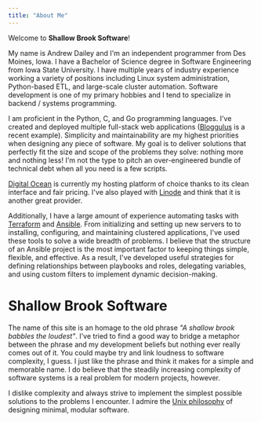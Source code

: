 ```yaml
---
title: "About Me"
---
```

Welcome to **Shallow Brook Software**!

My name is Andrew Dailey and I'm an independent programmer from Des Moines, Iowa.
I have a Bachelor of Science degree in Software Engineering from Iowa State University.
I have multiple years of industry experience working a variety of positions including Linux system administration, Python-based ETL, and large-scale cluster automation.
Software development is one of my primary hobbies and I tend to specialize in backend / systems programming.

I am proficient in the Python, C, and Go programming languages.
I've created and deployed multiple full-stack web applications ([Bloggulus](https://bloggulus.com) is a recent example).
Simplicity and maintainability are my highest priorities when designing any piece of software.
My goal is to deliver solutions that perfectly fit the size and scope of the problems they solve: nothing more and nothing less!
I'm not the type to pitch an over-engineered bundle of technical debt when all you need is a few scripts.

[Digital Ocean](https://www.digitalocean.com/) is currently my hosting platform of choice thanks to its clean interface and fair pricing.
I've also played with [Linode](https://www.linode.com/) and think that it is another great provider.

Additionally, I have a large amount of experience automating tasks with [Terraform](https://www.terraform.io/) and [Ansible](https://docs.ansible.com/ansible/latest/index.html).
From initializing and setting up new servers to to installing, configuring, and maintaining clustered applications, I've used these tools to solve a wide breadth of problems.
I believe that the structure of an Ansible project is the most important factor to keeping things simple, flexible, and effective.
As a result, I've developed useful strategies for defining relationships between playbooks and roles, delegating variables, and using custom filters to implement dynamic decision-making.

# Shallow Brook Software
The name of this site is an homage to the old phrase _"A shallow brook babbles the loudest"_.
I've tried to find a good way to bridge a metaphor between the phrase and my development beliefs but nothing ever really comes out of it.
You could maybe try and link loudness to software complexity, I guess.
I just like the phrase and think it makes for a simple and memorable name.
I do believe that the steadily increasing complexity of software systems is a real problem for modern projects, however.

I dislike complexity and always strive to implement the simplest possible solutions to the problems I encounter.
I admire the [Unix philosophy](https://en.wikipedia.org/wiki/Unix_philosophy) of designing minimal, modular software.
